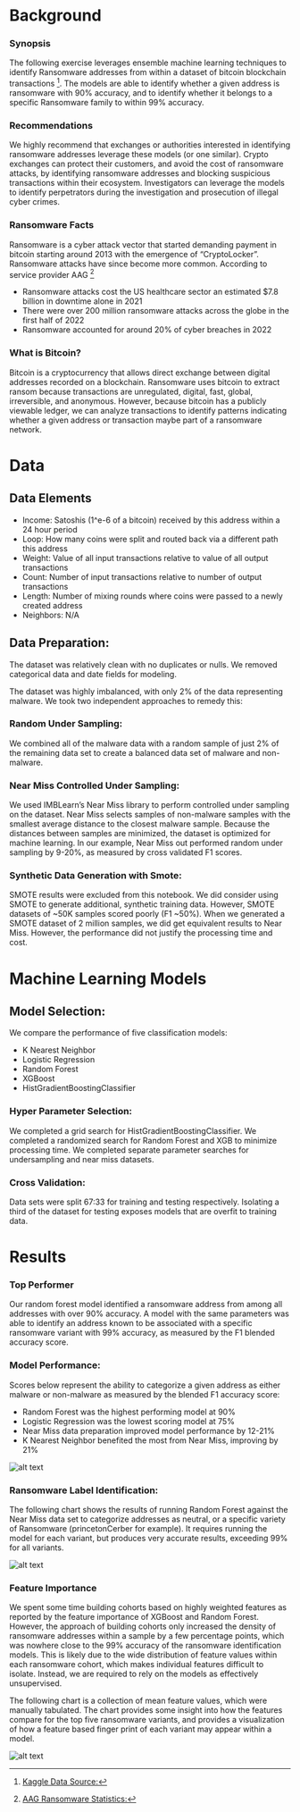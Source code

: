 # Background

### Synopsis

The following exercise leverages ensemble machine learning techniques to identify 
Ransomware addresses from within a dataset of bitcoin blockchain transactions  [^1]. The models are able to identify whether a given address is ransomware with 90% accuracy, and to 
identify whether it belongs to a specific Ransomware family to within 99% accuracy.  

### Recommendations

We highly recommend that exchanges or authorities interested in identifying ransomware addresses leverage these models (or one similar).  Crypto exchanges can protect their customers, and avoid the cost of ransomware attacks, by identifying ransomware addresses and blocking suspicious transactions within their ecosystem. Investigators can leverage the models to identify perpetrators during the investigation and prosecution of illegal cyber crimes.  

### Ransomware Facts

 Ransomware is a cyber attack vector that started demanding payment in bitcoin starting around 2013 with the emergence of “CryptoLocker”. Ransomware attacks have since become more common.  According to service provider AAG [^2]
* Ransomware attacks cost the US healthcare sector an estimated $7.8 billion in downtime alone in 2021
* There were over 200 million ransomware attacks across the globe in the first half of 2022   
* Ransomware accounted for around 20% of cyber breaches in 2022 

### What is Bitcoin?

Bitcoin is a cryptocurrency that allows direct exchange between digital addresses recorded on a blockchain.  Ransomware uses bitcoin to extract ransom because transactions are unregulated, digital, fast, global, irreversible, and anonymous.  However, because bitcoin has a publicly viewable ledger, we can analyze transactions to identify patterns indicating whether a given address or transaction maybe part of a ransomware network.  

# Data 

## Data Elements

* Income:  	Satoshis (1^e-6 of a bitcoin) received by this address within a 24 hour period
* Loop:		How many coins were split and routed back via a different path this address
* Weight:	Value of all input transactions relative to value of all output transactions 
* Count:		Number of input transactions relative to number of output transactions
* Length: 	Number of mixing rounds where coins were passed to a newly created address
* Neighbors:	N/A

 ## Data Preparation: 

The dataset was relatively clean with no duplicates or nulls.  We removed categorical data and date fields for modeling. 

The dataset was highly imbalanced, with only 2% of the data representing malware.  We took
two independent approaches to remedy this:

 ### Random Under Sampling:  

We combined all of the malware data with a random sample of just 2% of the remaining data set to create a balanced data set of malware and non-malware.  

  ### Near Miss Controlled Under Sampling:  

We used IMBLearn’s Near Miss library to perform controlled under sampling on the dataset.  Near Miss selects samples of non-malware samples with the smallest average distance to the closest malware sample. Because the distances between samples are minimized, the dataset is optimized for machine learning. In our example, Near Miss out performed random under sampling by 9-20%, as measured by cross validated F1 scores.  

 ### Synthetic Data Generation with Smote:

SMOTE results were excluded from this notebook.  We did consider using SMOTE to
generate additional, synthetic training data. However, SMOTE datasets of ~50K samples scored
poorly (F1 ~50%).  When we generated a SMOTE dataset of 2 million samples, we did get 
equivalent results to Near Miss. However, the performance did not justify the processing time 
and cost.  

# Machine Learning Models

 ## Model Selection:  

We compare the performance of five classification models: 

* K Nearest Neighbor
* Logistic Regression
* Random Forest
* XGBoost
* ​​HistGradientBoostingClassifier

 ### Hyper Parameter Selection:

We completed a grid search for HistGradientBoostingClassifier.  We completed a randomized search for Random Forest and XGB to minimize processing time.  We completed separate parameter searches for undersampling and near miss datasets.  


 ### Cross Validation:

Data sets were split 67:33 for training and testing respectively.  Isolating a third of the dataset for testing exposes models that are overfit to training data. 


# Results

### Top Performer

Our random forest model identified a ransomware address from among all addresses with over 90% accuracy.  A model with the same parameters was able to identify an address known to be associated with a specific ransomware variant with 99% accuracy, as measured by the F1 blended accuracy score.  


### Model Performance:

Scores below represent the ability to categorize a given address as either malware or non-malware as measured by the blended F1 accuracy score:

* Random Forest was the highest performing model at 90%
* Logistic Regression was the lowest scoring model at 75%
* Near Miss data preparation improved model performance by 12-21%
* K Nearest Neighbor benefited the most from Near Miss, improving by 21%

![alt text](https://github.com/JOSHUAGITBERG/bitcoin_heist_ransomware/blob/main/images/F1-Scores-by-Model-Dataset.png)

### Ransomware Label Identification:

The following chart shows the results of running Random Forest against the Near Miss data set to categorize addresses as neutral, or a specific variety of Ransomware (princetonCerber for example).  It requires running the model for each variant, but produces very accurate results, exceeding 99% for all variants.

![alt text](https://github.com/JOSHUAGITBERG/bitcoin_heist_ransomware/blob/main/images/F1-Scores-by-Label.png)

### Feature Importance

 We spent some time building cohorts based on highly weighted features as reported by the feature importance of XGBoost and Random Forest.  However, the approach of building cohorts only increased the density of ransomware addresses within a sample by a few percentage points, which was nowhere close to the 99% accuracy of the ransomware identification models.  This is likely due to the wide distribution of feature values within each ransomware cohort, which makes individual features difficult to isolate.  Instead, we are required to rely on the models as effectively unsupervised.  

The following chart is a collection of mean feature values, which were manually tabulated.  The chart provides some insight into how the features compare for the top five ransomware variants, and provides a visualization of how a feature based finger print of each variant may appear within a model.

![alt text](https://github.com/JOSHUAGITBERG/bitcoin_heist_ransomware/blob/main/images/Means-by-Label.png)

[^1]:  [Kaggle Data Source:](https://www.kaggle.com/datasets/sapere0/bitcoinheist-ransomware-dataset)

[^2]:  [AAG Ransomware Statistics:](https://aag-it.com/the-latest-ransomware-statistics/)



